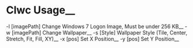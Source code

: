 # Clwc Usage__
-l [imagePath] Change Windows 7 Logon Image, Must be under 256 KB__
-w [imagePath] Change Wallpaper__
-s [Style] Wallpaper Style (Tile, Center, Stretch, Fit, Fill, XY)__
-x [pos] Set X Position__
-y [pos] Set Y Position__  
